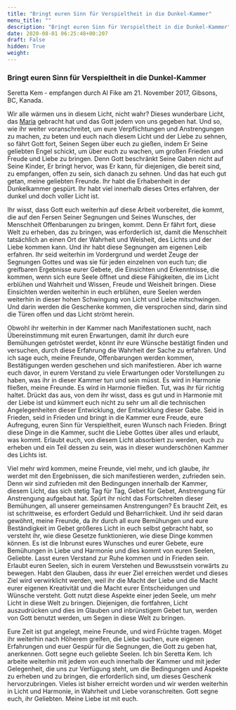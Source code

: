 ```yaml
---
title: "Bringt euren Sinn für Verspieltheit in die Dunkel-Kammer"
menu_title: ""
description: "Bringt euren Sinn für Verspieltheit in die Dunkel-Kammer"
date: 2020-08-01 06:25:48+00:207
draft: False
hidden: True
weight:
---
```

### Bringt euren Sinn für Verspieltheit in die Dunkel-Kammer

Seretta Kem - empfangen durch Al Fike am 21. November 2017, Gibsons, BC, Kanada.

Wir alle wärmen uns in diesem Licht, nicht wahr? Dieses wunderbare Licht, das [Maria](/aktuelle-botschaften/aktuelle-botschaften-in-reihenfolge-des-datums/aktuelle-botschaften-2017/seid-ein-kanal-der-das-wasser-der-liebe-traegt-af-maria-21-november-2017/) gebracht hat und das Gott jedem von uns gegeben hat. Und so, wie ihr weiter voranschreitet, um eure Verpflichtungen und Anstrengungen zu machen, zu beten und euch nach diesem Licht und der Liebe zu sehnen, so fährt Gott fort, Seinen Segen über euch zu gießen, indem Er Seine geliebten Engel schickt, um über euch zu wachen, um großen Frieden und Freude und Liebe zu bringen. Denn Gott beschränkt Seine Gaben nicht auf Seine Kinder, Er bringt hervor, was Er kann, für diejenigen, die bereit sind, zu empfangen, offen zu sein, sich danach zu sehnen. Und das hat euch gut getan, meine geliebten Freunde. Ihr habt die Erhabenheit in der Dunkelkammer gespürt. Ihr habt viel innerhalb dieses Ortes erfahren, der dunkel und doch voller Licht ist.

Ihr wisst, dass Gott euch weiterhin auf diese Arbeit vorbereitet, die kommt, die auf den Fersen Seiner Segnungen und Seines Wunsches, der Menschheit Offenbarungen zu bringen, kommt. Denn Er fährt fort, diese Welt zu erheben, das zu bringen, was erforderlich ist, damit die Menschheit tatsächlich an einen Ort der Wahrheit und Weisheit, des Lichts und der Liebe kommen kann. Und ihr habt diese Segnungen am eigenen Leib erfahren. Ihr seid weiterhin im Vordergrund und werdet Zeuge der Segnungen Gottes und was sie für jeden einzelnen von euch tun; die greifbaren Ergebnisse eurer Gebete, die Einsichten und Erkenntnisse, die kommen, wenn sich eure Seele öffnet und diese Fähigkeiten, die im Licht erblühen und Wahrheit und Wissen, Freude und Weisheit bringen. Diese Einsichten werden weiterhin in euch erblühen, eure Seelen werden weiterhin in dieser hohen Schwingung von Licht und Liebe mitschwingen. Und darin werden die Geschenke kommen, die versprochen sind, darin sind die Türen offen und das Licht strömt herein.

Obwohl ihr weiterhin in der Kammer nach Manifestationen sucht, nach Übereinstimmung mit euren Erwartungen, damit ihr durch eure Bemühungen getröstet werdet, könnt ihr eure Wünsche bestätigt finden und versuchen, durch diese Erfahrung die Wahrheit der Sache zu erfahren. Und ich sage euch, meine Freunde, Offenbarungen werden kommen, Bestätigungen werden geschehen und sich manifestieren. Aber ich warne euch davor, in eurem Verstand zu viele Erwartungen oder Vorstellungen zu haben, was ihr in dieser Kammer tun und sein müsst. Es wird in Harmonie fließen, meine Freunde. Es wird in Harmonie fließen. Tut, was ihr für richtig haltet. Drückt das aus, von dem ihr wisst, dass es gut und in Harmonie mit der Liebe ist und kümmert euch nicht zu sehr um all die technischen Angelegenheiten dieser Entwicklung, der Entwicklung dieser Gabe. Seid in Frieden, seid in Frieden und bringt in die Kammer eure Freude, eure Aufregung, euren Sinn für Verspieltheit, euren Wunsch nach Frieden. Bringt diese Dinge in die Kammer, sucht die Liebe Gottes über alles und erlaubt, was kommt. Erlaubt euch, von diesem Licht absorbiert zu werden, euch zu erheben und ein Teil dessen zu sein, was in dieser wunderschönen Kammer des Lichts ist.

Viel mehr wird kommen, meine Freunde, viel mehr, und ich glaube, ihr werdet mit den Ergebnissen, die sich manifestieren werden, zufrieden sein. Denn wir sind zufrieden mit den Bedingungen innerhalb der Kammer, diesem Licht, das sich stetig Tag für Tag, Gebet für Gebet, Anstrengung für Anstrengung aufgebaut hat. Spürt ihr nicht das Fortschreiten dieser Bemühungen, all unserer gemeinsamen Anstrengungen? Es braucht Zeit, es ist schrittweise, es erfordert Geduld und Beharrlichkeit. Und ihr seid daran gewöhnt, meine Freunde, da ihr durch all eure Bemühungen und eure Beständigkeit im Gebet größeres Licht in euch selbst gebracht habt, so versteht ihr, wie diese Gesetze funktionieren, wie diese Dinge kommen können. Es ist die Inbrunst eures Wunsches und eurer Gebete, eure Bemühungen in Liebe und Harmonie und dies kommt von euren Seelen, Geliebte. Lasst euren Verstand zur Ruhe kommen und in Frieden sein. Erlaubt euren Seelen, sich in eurem Verstehen und Bewusstsein vorwärts zu bewegen. Habt den Glauben, dass ihr euer Ziel erreichen werdet und dieses Ziel wird verwirklicht werden, weil ihr die Macht der Liebe und die Macht eurer eigenen Kreativität und die Macht eurer Entscheidungen und Wünsche versteht. Gott nutzt diese Aspekte einer jeden Seele, um mehr Licht in diese Welt zu bringen. Diejenigen, die fortfahren, Licht auszudrücken und dies im Glauben und inbrünstigem Gebet tun, werden von Gott benutzt werden, um Segen in diese Welt zu bringen.

Eure Zeit ist gut angelegt, meine Freunde, und wird Früchte tragen. Möget ihr weiterhin nach Höherem greifen, die Liebe suchen, eure eigenen Erfahrungen und euer Gespür für die Segnungen, die Gott zu geben hat, anerkennen. Gott segne euch geliebte Seelen. Ich bin Seretta Kem. Ich arbeite weiterhin mit jedem von euch innerhalb der Kammer und mit jeder Gelegenheit, die uns zur Verfügung steht, um die Bedingungen und Aspekte zu erheben und zu bringen, die erforderlich sind, um dieses Geschenk hervorzubringen. Vieles ist bisher erreicht worden und wir werden weiterhin in Licht und Harmonie, in Wahrheit und Liebe voranschreiten. Gott segne euch, ihr Geliebten. Meine Liebe ist mit euch.
